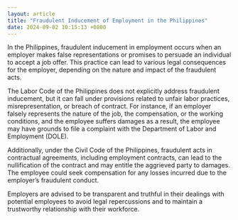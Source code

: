```yaml
---
layout: article
title: "Fraudulent Inducement of Employment in the Philippines"
date: 2024-09-02 10:15:13 +0800
---
```


<p>In the Philippines, fraudulent inducement in employment occurs when an employer makes false representations or promises to persuade an individual to accept a job offer. This practice can lead to various legal consequences for the employer, depending on the nature and impact of the fraudulent acts.</p><p>The Labor Code of the Philippines does not explicitly address fraudulent inducement, but it can fall under provisions related to unfair labor practices, misrepresentation, or breach of contract. For instance, if an employer falsely represents the nature of the job, the compensation, or the working conditions, and the employee suffers damages as a result, the employee may have grounds to file a complaint with the Department of Labor and Employment (DOLE).</p><p>Additionally, under the Civil Code of the Philippines, fraudulent acts in contractual agreements, including employment contracts, can lead to the nullification of the contract and may entitle the aggrieved party to damages. The employee could seek compensation for any losses incurred due to the employer’s fraudulent conduct.</p><p>Employers are advised to be transparent and truthful in their dealings with potential employees to avoid legal repercussions and to maintain a trustworthy relationship with their workforce.</p>